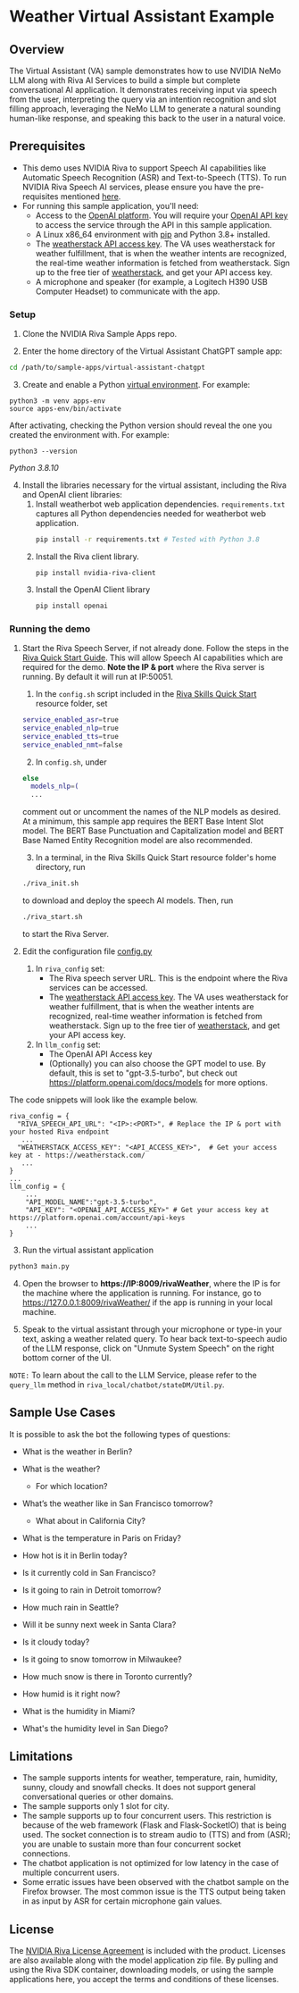 # Weather Virtual Assistant Example

## Overview

The Virtual Assistant (VA) sample demonstrates how to use NVIDIA NeMo LLM along with Riva AI Services to build a simple but complete conversational AI application. It demonstrates receiving input via speech from the user, interpreting the query via an intention recognition and slot filling approach, leveraging the NeMo LLM to generate a natural sounding human-like response, and speaking this back to the user in a natural voice.

## Prerequisites

- This demo uses NVIDIA Riva to support Speech AI capabilities like Automatic Speech Recognition (ASR) and Text-to-Speech (TTS). To run NVIDIA Riva Speech AI services, please ensure you have the pre-requisites mentioned [here](https://docs.nvidia.com/deeplearning/riva/user-guide/docs/quick-start-guide.html#data-center).
- For running this sample application, you'll need: 
    - Access to the [OpenAI platform](https://platform.openai.com/). You will require your [OpenAI API key](https://platform.openai.com/account/api-keys) to access the service through the API in this sample application.
    - A Linux x86_64 environment with [pip](https://pypi.org/project/pip/) and Python 3.8+ installed.
    - The [weatherstack API access key](https://weatherstack.com/documentation). The VA uses weatherstack for weather fulfillment, that is when the weather intents are recognized, the real-time weather information is fetched from weatherstack. Sign up to the free tier of [weatherstack](https://weatherstack.com/), and get your API access key.
    - A microphone and speaker (for example, a Logitech H390 USB Computer Headset) to communicate with the app.


### Setup

1. Clone the NVIDIA Riva Sample Apps repo.

2. Enter the home directory of the Virtual Assistant ChatGPT sample app:
```bash
cd /path/to/sample-apps/virtual-assistant-chatgpt
```

3. Create and enable a Python [virtual environment](https://packaging.python.org/en/latest/guides/installing-using-pip-and-virtual-environments/#creating-a-virtual-environment). For example:
```
python3 -m venv apps-env
source apps-env/bin/activate
```

After activating, checking the Python version should reveal the one you created the environment with. For example:
```
python3 --version
```
*Python 3.8.10*


4. Install the libraries necessary for the virtual assistant, including the Riva and OpenAI client libraries:
    1. Install weatherbot web application dependencies. `requirements.txt` captures all Python dependencies needed for weatherbot web application.
        ```bash
        pip install -r requirements.txt # Tested with Python 3.8
        ```
    2. Install the Riva client library.
		```
		pip install nvidia-riva-client
		```
	3. Install the OpenAI Client library
        ```bash
        pip install openai
        ```

### Running the demo
1.  Start the Riva Speech Server, if not already done. Follow the steps in the [Riva Quick Start Guide](https://docs.nvidia.com/deeplearning/riva/user-guide/docs/quick-start-guide.html). This will allow Speech AI capabilities which are required for the demo. **Note the IP & port** where the Riva server is running. By default it will run at IP:50051.
    1. In the `config.sh` script included in the 
    [Riva Skills Quick Start](https://catalog.ngc.nvidia.com/orgs/nvidia/teams/riva/resources/riva_quickstart) resource folder, set 
    ```bash
    service_enabled_asr=true
    service_enabled_nlp=true
    service_enabled_tts=true
    service_enabled_nmt=false
    ```
    2. In `config.sh`, under 
    ```bash
    else
      models_nlp=(
      ...
    ```
    comment out or uncomment the names of the NLP models as desired. At a minimum, 
    this sample app requires the BERT Base Intent Slot model. The BERT Base 
    Punctuation and Capitalization model and BERT Base Named Entity Recognition 
    model are also recommended. 
    
    3. In a terminal, in the Riva Skills Quick Start resource folder's home 
    directory, run 
    ```bash
    ./riva_init.sh
    ```
    to download and deploy the speech AI models. Then, run 
    ```bash
    ./riva_start.sh
    ```
    to start the Riva Server.

2. Edit the configuration file [config.py](./config.py)
    1. In `riva_config` set:
        * The Riva speech server URL. This is the endpoint where the Riva services can be accessed.
        * The [weatherstack API access key](https://weatherstack.com/documentation). The VA uses weatherstack for weather fulfillment, that is when the weather intents are recognized, real-time weather information is fetched from weatherstack. Sign up to the free tier of [weatherstack](https://weatherstack.com/), and get your API access key.
    2. In `llm_config` set:
        * The OpenAI API Access key
        * (Optionally) you can also choose the GPT model to use. By default, 
        this is set to "gpt-3.5-turbo", but check out 
        https://platform.openai.com/docs/models for more options.

The code snippets will look like the example below.
```python3
riva_config = {
  "RIVA_SPEECH_API_URL": "<IP>:<PORT>", # Replace the IP & port with your hosted Riva endpoint
   ...
  "WEATHERSTACK_ACCESS_KEY": "<API_ACCESS_KEY>",  # Get your access key at - https://weatherstack.com/
   ...
}
...
llm_config = {
    ...
    "API_MODEL_NAME":"gpt-3.5-turbo",
    "API_KEY": "<OPENAI_API_ACCESS_KEY>" # Get your access key at https://platform.openai.com/account/api-keys
    ...
}
```

3. Run the virtual assistant application
```bash
python3 main.py
```

4. Open the browser to **https://IP:8009/rivaWeather**, where the IP is for the machine where the application is running. For instance, go to <https://127.0.0.1:8009/rivaWeather/> if the app is running in your local machine.

5. Speak to the virtual assistant through your microphone or type-in your text, asking a weather related query. To hear back text-to-speech audio of the LLM response, click on "Unmute System Speech" on the right bottom corner of the UI.

`NOTE:` To learn about the call to the LLM Service, please refer to the `query_llm` method in `riva_local/chatbot/stateDM/Util.py`.

## Sample Use Cases
It is possible to ask the bot the following types of questions:

* What is the weather in Berlin?

* What is the weather?
    * For which location?

* What’s the weather like in San Francisco tomorrow?
    * What about in California City?

* What is the temperature in Paris on Friday?

* How hot is it in Berlin today?

* Is it currently cold in San Francisco?

* Is it going to rain in Detroit tomorrow?

* How much rain in Seattle?

* Will it be sunny next week in Santa Clara?

* Is it cloudy today?

* Is it going to snow tomorrow in Milwaukee?

* How much snow is there in Toronto currently?

* How humid is it right now?

* What is the humidity in Miami?

* What's the humidity level in San Diego?

## Limitations
* The sample supports intents for weather, temperature, rain, humidity, sunny, cloudy and snowfall checks. It does not support general conversational queries or other domains.
* The sample supports only 1 slot for city.
* The sample supports up to four concurrent users. This restriction is because of the web framework (Flask and Flask-SocketIO) that is being used. The socket connection is to stream audio to (TTS) and from (ASR); you are unable to sustain more than four concurrent socket connections.
* The chatbot application is not optimized for low latency in the case of multiple concurrent users.
* Some erratic issues have been observed with the chatbot sample on the Firefox browser. The most common issue is the TTS output being taken in as input by ASR for certain microphone gain values.

## License
The [NVIDIA Riva License Agreement](https://developer.nvidia.com/riva/ga/license) is included with the product. Licenses are also available along with the model application zip file. By pulling and using the Riva SDK container, downloading models, or using the sample applications here, you accept the terms and conditions of these licenses. <br>
